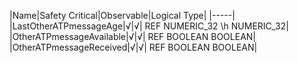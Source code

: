 ﻿

|Name|Safety Critical|Observable|Logical Type|
|-----|
|LastOtherATPmessageAge|√|√| REF NUMERIC_32 \h NUMERIC_32|
|OtherATPmessageAvailable|√|√| REF BOOLEAN BOOLEAN|
|OtherATPmessageReceived|√|√| REF BOOLEAN BOOLEAN|

